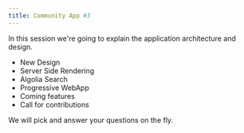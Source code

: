 ```yaml
---
title: Community App #3
---
```


In this session we're going to explain the application architecture and design.

- New Design
- Server Side Rendering
- Algolia Search
- Progressive WebApp
- Coming features
- Call for contributions

We will pick and answer your questions on the fly.

